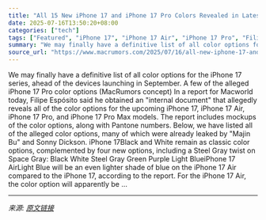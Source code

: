 ```yaml
---
title: "All 15 New iPhone 17 and iPhone 17 Pro Colors Revealed in Latest Leak"
date: 2025-07-16T13:50:20+08:00
categories: ["tech"]
tags: ["Featured", "iPhone 17", "iPhone 17 Air", "iPhone 17 Pro", "Filipe Esposito", "Macworld"]
summary: "We may finally have a definitive list of all color options for the iPhone 17 series, ahead of the devices launching in September. A few of the alleged iPhone 17 Pro color options (MacRumors concept) I"
source_url: "https://www.macrumors.com/2025/07/16/all-new-iphone-17-and-17-pro-colors-leaked/"
---
```


We may finally have a definitive list of all color options for the iPhone 17 series, ahead of the devices launching in September. A few of the alleged iPhone 17 Pro color options (MacRumors concept) In a report for Macworld today, Filipe Espósito said he obtained an "internal document" that allegedly reveals all of the color options for the upcoming iPhone 17, iPhone 17 Air, iPhone 17 Pro, and iPhone 17 Pro Max models. The report includes mockups of the color options, along with Pantone numbers. Below, we have listed all of the alleged color options, many of which were already leaked by "Majin Bu" and Sonny Dickson. iPhone 17Black and White remain as classic color options, complemented by four new options, including a Steel Gray twist on Space Gray: Black White Steel Gray Green Purple Light BlueiPhone 17 AirLight Blue will be an even lighter shade of blue on the iPhone 17 Air compared to the iPhone 17, according to the report. For the iPhone 17 Air, the color option will apparently be ...

---

*来源: [原文链接](https://www.macrumors.com/2025/07/16/all-new-iphone-17-and-17-pro-colors-leaked/)*
